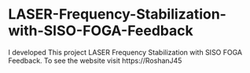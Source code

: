 # LASER-Frequency-Stabilization-with-SISO-FOGA-Feedback
I developed This project LASER Frequency Stabilization with SISO FOGA Feedback. To see the website visit https://RoshanJ45
